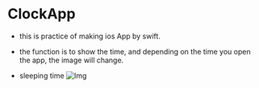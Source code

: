 # ClockApp

- this is practice of making ios App by swift. 
- the function is to show the time, and depending on the time you open the app, the image will change.

- sleeping time
![Img](image/sleeping.jpg "sleeping time")
